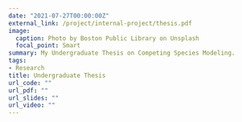 ```yaml
---
date: "2021-07-27T00:00:00Z"
external_link: /project/internal-project/thesis.pdf
image:
  caption: Photo by Boston Public Library on Unsplash
  focal_point: Smart
summary: My Undergraduate Thesis on Competing Species Modeling.
tags:
- Research
title: Undergraduate Thesis
url_code: ""
url_pdf: ""
url_slides: ""
url_video: ""
---
```

